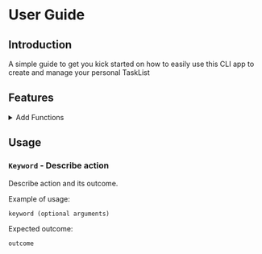 # User Guide

## Introduction
A simple guide to get you kick started on how to easily use this CLI app to create and manage your personal TaskList
## Features 

<details>
    <summary>
        Add Functions
    </summary>
    Here are the commands to add different types of tasks into your tasklist
    <br>
    <br>
        <details>
             <summary>Add todo</summary>
             <br>
             Type "todo" followed by a space and then type in the 'todo' you wish to add into your list
             ![alt text](relative/./Images/todo.png?raw=true)
        </details>
        <details>
            <summary>Add deadline</summary>
            <br>
            Type "deadline /by" followed by a space and then type the description of deadline in
            <br>
            Input date via 'YYYY-MM-DD' format and time in 'HH:MM' format if you wish to add date and time
        </details>
        <details>
            <summary>Add event</summary>
            <br>
            Type "event /at" followed by a space and then type in the 'todo' you wish to add into your list
            <br>
            Input date via 'YYYY-MM-DD' format and time in 'HH:MM' format if you wish to add date and time
        </details>
</details>

## Usage

### `Keyword` - Describe action

Describe action and its outcome.

Example of usage: 

`keyword (optional arguments)`

Expected outcome:

`outcome`
